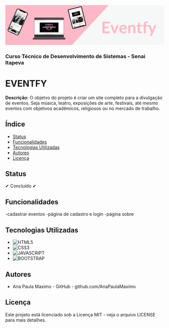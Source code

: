![imagem de capa](assets/img/readme.img/Eventfy.png)
### Curso Técnico de Desenvolvimento de Sistemas - Senai Itapeva
# EVENTFY
**Descrição:**
O objetvo do projeto é criar um site completo para a divulgação de eventos. Seja música, teatro, exposições de arte, festivais, até mesmo eventos com objetivos acadêmicos, religiosos ou no mercado de trabalho.
## Índice
- [Status](#status)
- [Funcionalidades](#funcionalidades)
- [Tecnologias Utilizadas](#tecnologias-utilizadas)
- [Autores](#autores)
- [Licença](#licença)

## Status
✔ Concluído ✔
## Funcionalidades
-cadastrar eventos
-página de cadastro e login
-página sobre
## Tecnologias Utilizadas
- ![HTML5](https://img.shields.io/badge/HTML5-E34F26?style=for-the-badge&logo=html5&logoColor=white)
- ![CSS3](https://img.shields.io/badge/CSS3-1572B6?style=for-the-badge&logo=css3&logoColor=white)
- ![JAVASCRIPT](https://img.shields.io/badge/JavaScript-323330?style=for-the-badge&logo=javascript&logoColor=F7DF1E)
- ![BOOTSTRAP](https://img.shields.io/badge/Bootstrap-563D7C?style=for-the-badge&logo=bootstrap&logoColor=white)
## Autores
- Ana Paula Maximo - GitHub - github.com/AnaPaulaMaximo
## Licença
Este projeto está licenciado sob a Licença MIT - veja o arquivo LICENSE para mais detalhes.